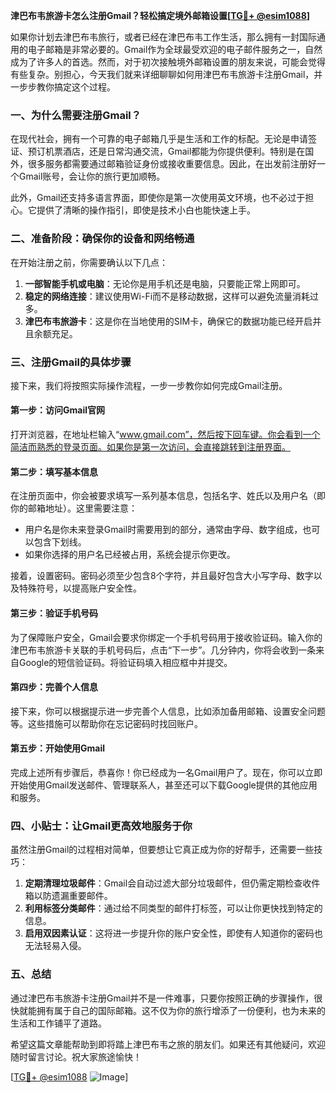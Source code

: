 **津巴布韦旅游卡怎么注册Gmail？轻松搞定境外邮箱设置[[TG💪+ @esim1088](https://t.me/s/esim1088)]**

如果你计划去津巴布韦旅行，或者已经在津巴布韦工作生活，那么拥有一封国际通用的电子邮箱是非常必要的。Gmail作为全球最受欢迎的电子邮件服务之一，自然成为了许多人的首选。然而，对于初次接触境外邮箱设置的朋友来说，可能会觉得有些复杂。别担心，今天我们就来详细聊聊如何用津巴布韦旅游卡注册Gmail，并一步步教你搞定这个过程。

### 一、为什么需要注册Gmail？

在现代社会，拥有一个可靠的电子邮箱几乎是生活和工作的标配。无论是申请签证、预订机票酒店，还是日常沟通交流，Gmail都能为你提供便利。特别是在国外，很多服务都需要通过邮箱验证身份或接收重要信息。因此，在出发前注册好一个Gmail账号，会让你的旅行更加顺畅。

此外，Gmail还支持多语言界面，即使你是第一次使用英文环境，也不必过于担心。它提供了清晰的操作指引，即使是技术小白也能快速上手。

### 二、准备阶段：确保你的设备和网络畅通

在开始注册之前，你需要确认以下几点：

1. **一部智能手机或电脑**：无论你是用手机还是电脑，只要能正常上网即可。
2. **稳定的网络连接**：建议使用Wi-Fi而不是移动数据，这样可以避免流量消耗过多。
3. **津巴布韦旅游卡**：这是你在当地使用的SIM卡，确保它的数据功能已经开启并且余额充足。

### 三、注册Gmail的具体步骤

接下来，我们将按照实际操作流程，一步一步教你如何完成Gmail注册。

#### 第一步：访问Gmail官网

打开浏览器，在地址栏输入“www.gmail.com”，然后按下回车键。你会看到一个简洁而熟悉的登录页面。如果你是第一次访问，会直接跳转到注册界面。

#### 第二步：填写基本信息

在注册页面中，你会被要求填写一系列基本信息，包括名字、姓氏以及用户名（即你的邮箱地址）。这里需要注意：

- 用户名是你未来登录Gmail时需要用到的部分，通常由字母、数字组成，也可以包含下划线。
- 如果你选择的用户名已经被占用，系统会提示你更改。

接着，设置密码。密码必须至少包含8个字符，并且最好包含大小写字母、数字以及特殊符号，以提高账户安全性。

#### 第三步：验证手机号码

为了保障账户安全，Gmail会要求你绑定一个手机号码用于接收验证码。输入你的津巴布韦旅游卡关联的手机号码后，点击“下一步”。几分钟内，你将会收到一条来自Google的短信验证码。将验证码填入相应框中并提交。

#### 第四步：完善个人信息

接下来，你可以根据提示进一步完善个人信息，比如添加备用邮箱、设置安全问题等。这些措施可以帮助你在忘记密码时找回账户。

#### 第五步：开始使用Gmail

完成上述所有步骤后，恭喜你！你已经成为一名Gmail用户了。现在，你可以立即开始使用Gmail发送邮件、管理联系人，甚至还可以下载Google提供的其他应用和服务。

### 四、小贴士：让Gmail更高效地服务于你

虽然注册Gmail的过程相对简单，但要想让它真正成为你的好帮手，还需要一些技巧：

1. **定期清理垃圾邮件**：Gmail会自动过滤大部分垃圾邮件，但仍需定期检查收件箱以防遗漏重要邮件。
2. **利用标签分类邮件**：通过给不同类型的邮件打标签，可以让你更快找到特定的信息。
3. **启用双因素认证**：这将进一步提升你的账户安全性，即使有人知道你的密码也无法轻易入侵。

### 五、总结

通过津巴布韦旅游卡注册Gmail并不是一件难事，只要你按照正确的步骤操作，很快就能拥有属于自己的国际邮箱。这不仅为你的旅行增添了一份便利，也为未来的生活和工作铺平了道路。

希望这篇文章能帮助到即将踏上津巴布韦之旅的朋友们。如果还有其他疑问，欢迎随时留言讨论。祝大家旅途愉快！

[[TG💪+ @esim1088](https://t.me/s/esim1088) ![Image](https://i.postimg.cc/4NQfJmqS/Snipaste-2025-05-13-00-14-12.png)]